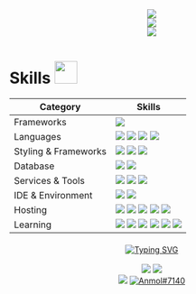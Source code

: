 <!-- <img align="right" src="https://visitor-badge.laobi.icu/badge?page_id=ParasRupani.ParasRupani" /> -->

<div align="center">
  <a href="https://github.com/ParasRupani/ParasRupani">
    <img src="https://readme-typing-svg.herokuapp.com?font=Fira+Code&duration=2500&pause=4000&color=4C6FFF&center=true&vCenter=true&multiline=true&random=false&width=435&height=40&lines=Hi+There!+I'm+Paras+Rupani+%F0%9F%91%8B"/>
    <br>
    <img src="https://readme-typing-svg.herokuapp.com?font=Fira+Code&duration=2300&pause=4110&color=F70000&center=true&vCenter=true&multiline=true&random=false&width=435&height=40&lines=HUNTING+%26+EXPOSING"/>
    <br>
    <img src="https://readme-typing-svg.herokuapp.com?font=Fira+Code&duration=2500&pause=4000&color=4C6FFF&center=true&vCenter=true&multiline=true&random=false&width=435&height=40&lines=Every+Dataset's+Story!+%F0%9F%95%B5%EF%B8%8F"/>
  </a>
</div>

<img src="https://www.animatedimages.org/data/media/562/animated-line-image-0319.gif" width="1920" height="5" /> 

<!--- ------------------------------------------------------------------------------------------------------------------------------------------------------ -->
<!--- -- Skills Section ------------------------------------------------------------------------------------------------------------------------------------ -->
<!--- ------------------------------------------------------------------------------------------------------------------------------------------------------ -->

# Skills <img src='https://user-images.githubusercontent.com/74038190/206662607-d9e7591e-bbf9-42f9-9386-29efc927bc16.gif' width="40"> 

| Category        | Skills        |
|-----------------|---------------|
| Frameworks| <img src="https://img.shields.io/badge/Node.js-339933?style=for-the-badge&logo=nodedotjs&logoColor=white"/> |
| Languages       | <img src="https://img.shields.io/badge/JavaScript-323330?style=for-the-badge&logo=javascript&logoColor=F7DF1E"/> <img src="https://img.shields.io/badge/C%2B%2B-00599C?style=for-the-badge&logo=c%2B%2B&logoColor=white"/> <img src="https://img.shields.io/badge/C-00599C?style=for-the-badge&logo=c&logoColor=white"/> <img src="https://img.shields.io/badge/HTML5-E34F26?style=for-the-badge&logo=html5&logoColor=white" /> |
| Styling & Frameworks | <img src="https://img.shields.io/badge/CSS3-1572B6?style=for-the-badge&logo=css3&logoColor=white" /> <img src="https://img.shields.io/badge/Sass-CC6699?style=for-the-badge&logo=sass&logoColor=white" /> <img src="https://img.shields.io/badge/Bootstrap-563D7C?style=for-the-badge&logo=bootstrap&logoColor=white" /> |
| Database | <img src="https://img.shields.io/badge/MongoDB-4EA94B?style=for-the-badge&logo=mongodb&logoColor=white"/> <img src="https://img.shields.io/badge/MySQL-005C84?style=for-the-badge&logo=mysql&logoColor=white"/> |
| Services & Tools| <a href="https://github.com/Anmol-Baranwal"><img src="https://img.shields.io/badge/GitHub-000000?style=for-the-badge&logo=github&logoColor=white"/></a> <img src="https://img.shields.io/badge/GIT-E44C30?style=for-the-badge&logo=git&logoColor=white"/> <img src="https://img.shields.io/badge/firebase-ffca28?style=for-the-badge&logo=firebase&logoColor=black"/> |
| IDE & Environment | <img src="https://img.shields.io/badge/VSCode-0078D4?style=for-the-badge&logo=visual%20studio%20code&logoColor=white" /> <img src="https://img.shields.io/badge/replit-F26207?style=for-the-badge&logo=replit&logoColor=white" /> |
| Hosting         | <img src="https://img.shields.io/badge/Vercel-000000?style=for-the-badge&logo=vercel&logoColor=white"/> <img src="https://img.shields.io/badge/Netlify-00C7B7?style=for-the-badge&logo=netlify&logoColor=white"/> <img src="https://img.shields.io/badge/Heroku-430098?style=for-the-badge&logo=heroku&logoColor=white"/> <img src="https://img.shields.io/badge/Render-46E3B7?style=for-the-badge&logo=render&logoColor=white"/> <img src="https://img.shields.io/badge/Railway-131415?style=for-the-badge&logo=railway&logoColor=white"/> |
| Learning | <a href="https://www.coursera.org/user/69e4ae79233b116200019fb3f9111083"><img src="https://img.shields.io/badge/Coursera-0056D2?style=for-the-badge&logo=Coursera&logoColor=white" /></a> <img src="https://img.shields.io/badge/freecodecamp-27273D?style=for-the-badge&logo=freecodecamp&logoColor=white" /> <img src="https://img.shields.io/badge/Udemy-EC5252?style=for-the-badge&logo=Udemy&logoColor=white" />   <a href="https://leetcode.com/anmol4coder/"><img src="https://img.shields.io/badge/-LeetCode-000000?style=for-the-badge&logo=LeetCode&logoColor=d16c06"/></a> <a href="https://auth.geeksforgeeks.org/user/anmolbaranwal119"><img src="https://img.shields.io/badge/GeeksforGeeks-gray?style=for-the-badge&logo=geeksforgeeks&logoColor=white"/></a> <a href="https://www.linkedin.com/in/Anmol-Baranwal/"><img src="https://img.shields.io/badge/Kaggle-035a7d?style=for-the-badge&logo=kaggle&logoColor=white"/></a> |
  
<img src="https://www.animatedimages.org/data/media/562/animated-line-image-0319.gif" width="1920" height="5" /> 

<div align="center">
  <a href="https://github.com/ParasRupani/ParasRupani"> <img src="https://readme-typing-svg.herokuapp.com?font=Fira+Code&size=30&duration=2000&pause=200&color=2D47F7&center=true&vCenter=true&random=false&width=435&height=30&lines=Connect+With+Me+!" alt="Typing SVG" />
    </a>
</div>

<div align="center">
  <br>
  <a href="https://www.linkedin.com/in/Anmol-Baranwal/"><img src="https://img.shields.io/badge/linkedin-%230077B5.svg?style=for-the-badge&logo=linkedin&logoColor=white"/></a>
  <a href="https://leetcode.com/anmol4coder/"><img src="https://img.shields.io/badge/-Portfolio-c71610?style=for-the-badge&logo=todoist&logoColor=white"/></a>
  <br>
  <a href="mailto:anmolbaranwal119@gmail.com"><img src="https://img.shields.io/badge/Gmail-c71610?style=for-the-badge&logo=gmail&logoColor=white" /></a>
  <a href="https://discordapp.com/users/776749637826117640"><img src="https://img.shields.io/badge/Discord-%235865F2.svg?style=for-the-badge&logo=discord&logoColor=white" alt="Anmol#7140" /></a>
  
</div>

<img src="https://www.animatedimages.org/data/media/562/animated-line-image-0319.gif" width="1920" height="5" /> 


<!--
<div align="center"> 
  <a href="mailto:parasmrupani@gmail.com">
    	<img src="https://img.shields.io/badge/Gmail-c71610?style=flat-badge&logo=gmail&logoColor=white" />
  </a>
  <a href="https://linkedin.com/in/paras-rupani" target="_blank">
    <img src="https://img.shields.io/badge/LinkedIn-3e65cf?style=flat-badge&logo=linkedin&logoColor=white" target="_blank" />
  </a>
  <a href="https://salesp07.github.io" target="_blank">
     <img src="https://img.shields.io/badge/Portfolio-08851b?style=flat-badge&logo=todoist&logoColor=white" target="_blank" />
  </a>
</div>
-->

<!--

<h2 align="center">⚒️ Languages-Frameworks-Tools ⚒️</h2>
<br>

<div align="center">
  <img src="https://user-images.githubusercontent.com/74038190/212257468-1e9a91f1-b626-4baa-b15d-5c385dfa7ed2.gif" width="45">
  <img src="https://user-images.githubusercontent.com/74038190/212257465-7ce8d493-cac5-494e-982a-5a9deb852c4b.gif" width="45">
  <img src="https://user-images.githubusercontent.com/74038190/212281775-b468df30-4edc-4bf8-a4ee-f52e1aaddc86.gif" width="85">
  <img src="https://user-images.githubusercontent.com/74038190/212280805-9bcb336b-8c55-46a8-abf8-ff286ab55472.gif" width="45">
  <img src="https://github.com/Anmol-Baranwal/Cool-GIFs-For-GitHub/assets/74038190/29fd6286-4e7b-4d6c-818f-c4765d5e39a9" width="50">
  <img src="https://github.com/Anmol-Baranwal/Cool-GIFs-For-GitHub/assets/74038190/67f477ed-6624-42da-99f0-1a7b1a16eecb" width="50">
  <img src="https://github.com/Anmol-Baranwal/Cool-GIFs-For-GitHub/assets/74038190/3fb2cdf6-8920-462e-87a4-95af376418aa" width="50">
  <br>
  <img src="https://skillicons.dev/icons?i=nodejs,python,r,express,mongodb,nextjs,mysql,flask" /><br>
</div>

-->

<!-- | Competitive Coding | <a href="https://leetcode.com/anmol4coder/"><img src="https://img.shields.io/badge/-LeetCode-FFA116?style=for-the-badge&logo=LeetCode&logoColor=black"/></a> <a href="https://auth.geeksforgeeks.org/user/anmolbaranwal119"><img src="https://img.shields.io/badge/GeeksforGeeks-298D46?style=for-the-badge&logo=geeksforgeeks&logoColor=white"/></a> <a href="https://www.codechef.com/users/anmol119"><img src="https://img.shields.io/badge/-CodeChef-5B4638?style=for-the-badge&logo=CodeChef&logoColor=white"/></a> |
| APIs | <img src="https://img.shields.io/badge/Postman-FF6C37?style=for-the-badge&logo=Postman&logoColor=white" /> <img src="https://img.shields.io/badge/Twilio-F22F46?style=for-the-badge&logo=Twilio&logoColor=white" /> <img src="https://img.shields.io/badge/Unsplash-000000?style=for-the-badge&logo=Unsplash&logoColor=white" /> <img src="https://img.shields.io/badge/foursquare-3333FF?style=for-the-badge&logo=Unsplash&logoColor=white" /> |
| Design Tools    | <img src="https://img.shields.io/badge/Adobe%20XD-470137?style=for-the-badge&logo=Adobe%20XD&logoColor=#FF61F6"/> <img src="https://img.shields.io/badge/Adobe%20Illustrator-FF9A00?style=for-the-badge&logo=adobe%20illustrator&logoColor=white"/> <img src="https://img.shields.io/badge/Figma-F24E1E?style=for-the-badge&logo=figma&logoColor=white"/> <a href="https://dribbble.com/Anmol-Baranwal/"><img src="https://img.shields.io/badge/Dribbble-EA4C89?style=for-the-badge&logo=dribbble&logoColor=white" /></a> |
-->

<!--
| ![Paras Rupani Github Stats](https://github-readme-stats.vercel.app/api?username=ParasRupani\&rank_icon=percentile&show_icons=true&theme=tokyonight&show=reviews&bg_color=fff&title_color=0a1931&icon_color=0a1931&text_color=0A0209&border_color=0A0209&border_radius=8) | ![Paras Rupani GitHub Streak](https://github-readme-streak-stats.herokuapp.com/?user=ParasRupani&theme=tokyonight&theme=icegray&border_radius=8) |
| -- | -- |
-->


<!--- ------------------------------------------------------------------------------------------------------------------------------------------------------ -->
<!--- -- Snake Contribution Graph -------------------------------------------------------------------------------------------------------------------------- -->
<!--- ------------------------------------------------------------------------------------------------------------------------------------------------------ -->

<!--
<hr>
![Snake animation Contribution Graph](https://raw.githubusercontent.com/ParasRupani/ParasRupani/output/github-contribution-grid-snake-dark.svg)
<img src="https://www.animatedimages.org/data/media/562/animated-line-image-0184.gif" width="1920" /> 

-->


<!--- <h1 align="center">
  <a href="https://github.com/ParasRupani/ParasRupani"><img src="https://readme-typing-svg.herokuapp.com?font=Fira+Code&duration=2500&pause=0.1&color=4C6FFF&center=true&vCenter=true&multiline=true&random=false&width=435&height=133&lines=Hi+There!+I'm+Paras+Rupani+%F0%9F%91%8B;Here+To+Hunt+%26+Expose+;Every+Dataset's+Story!+%F0%9F%95%B5%EF%B8%8F"/>
  <img src="https://readme-typing-svg.herokuapp.com?font=Fira+Code&pause=1&color=F70000&center=true&vCenter=true&multiline=true&random=false&width=435&height=150&lines=Hunt+%26+Expose;Every+Dataset's+Story!+%F0%9F%95%B5%EF%B8%8F" alt="Typing SVG" />
  </a>
</h1>
    <img src="https://readme-typing-svg.herokuapp.com/?font=Righteous&size=35&center=true&vCenter=true&width=700&height=150&duration=4000&lines=Hi+There!+👋;+I'm+Paras+Rupani!;+I+am+on+the+hunt+to+expose+every+dataset's+story!"
-->




